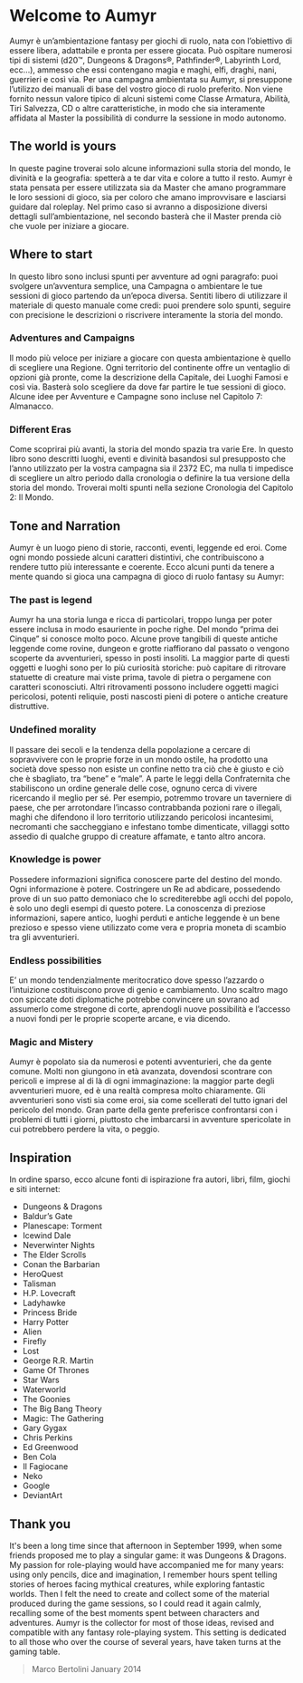 # Welcome to Aumyr

Aumyr è un’ambientazione fantasy per giochi di ruolo, nata con l’obiettivo di essere libera, adattabile e pronta per essere giocata. Può ospitare numerosi tipi di sistemi (d20™, Dungeons & Dragons®, Pathfinder®, Labyrinth Lord, ecc…), ammesso che essi contengano magia e maghi, elfi, draghi, nani, guerrieri e così via. Per una campagna ambientata su Aumyr, si presuppone l’utilizzo dei manuali di base del vostro gioco di ruolo preferito. Non viene fornito nessun valore tipico di alcuni sistemi come Classe Armatura, Abilità, Tiri Salvezza, CD o altre caratteristiche, in modo che sia interamente affidata al Master la possibilità di condurre la sessione in modo autonomo.

## The world is yours

In queste pagine troverai solo alcune informazioni sulla storia del mondo, le divinità e la geografia: spetterà a te dar vita e colore a tutto il resto. Aumyr è stata pensata per essere utilizzata sia da Master che amano programmare le loro sessioni di gioco, sia per coloro che amano improvvisare e lasciarsi guidare dal roleplay. Nel primo caso si avranno a disposizione diversi dettagli sull’ambientazione, nel secondo basterà che il Master prenda ciò che vuole per iniziare a giocare.

## Where to start

In questo libro sono inclusi spunti per avventure ad ogni paragrafo: puoi svolgere un’avventura semplice, una Campagna o ambientare le tue sessioni di gioco partendo da un’epoca diversa. Sentiti libero di utilizzare il materiale di questo manuale come credi: puoi prendere solo spunti, seguire con precisione le descrizioni o riscrivere interamente la storia del mondo.

### Adventures and Campaigns

Il modo più veloce per iniziare a giocare con questa ambientazione è quello di scegliere una Regione. Ogni territorio del continente offre un ventaglio di opzioni già pronte, come la descrizione della Capitale, dei Luoghi Famosi e così via. Basterà solo scegliere da dove far partire le tue sessioni di gioco. Alcune idee per Avventure e Campagne sono incluse nel Capitolo 7: Almanacco.

### Different Eras

Come scoprirai più avanti, la storia del mondo spazia tra varie Ere. In questo libro sono descritti luoghi, eventi e divinità basandosi sul presupposto che l’anno utilizzato per la vostra campagna sia il 2372 EC, ma nulla ti impedisce di scegliere un altro periodo dalla cronologia o definire la tua versione della storia del mondo. Troverai molti spunti nella sezione Cronologia del Capitolo 2: Il Mondo.

## Tone and Narration

Aumyr è un luogo pieno di storie, racconti, eventi, leggende ed eroi. Come ogni mondo possiede alcuni caratteri distintivi, che contribuiscono a rendere tutto più interessante e coerente. Ecco alcuni punti da tenere a mente quando si gioca una campagna di gioco di ruolo fantasy su Aumyr:

### The past is legend

Aumyr ha una storia lunga e ricca di particolari, troppo lunga per poter essere inclusa in modo esauriente in poche righe. Del mondo “prima dei Cinque” si conosce molto poco. Alcune prove tangibili di queste antiche leggende come rovine, dungeon e grotte riaffiorano dal passato o vengono scoperte da avventurieri, spesso in posti insoliti. La maggior parte di questi oggetti e luoghi sono per lo più curiosità storiche: può capitare di ritrovare statuette di creature mai viste prima, tavole di pietra o pergamene con caratteri sconosciuti. Altri ritrovamenti possono includere oggetti magici pericolosi, potenti reliquie, posti nascosti pieni di potere o antiche creature distruttive.

### Undefined morality

Il passare dei secoli e la tendenza della popolazione a cercare di sopravvivere con le proprie forze in un mondo ostile, ha prodotto una società dove spesso non esiste un confine netto tra ciò che è giusto e ciò che è sbagliato, tra “bene” e “male”. A parte le leggi della Confraternita che stabiliscono un ordine generale delle cose, ognuno cerca di vivere ricercando il meglio per sé. Per esempio, potremmo trovare un taverniere di paese, che per arrotondare l’incasso contrabbanda pozioni rare o illegali, maghi che difendono il loro territorio utilizzando pericolosi incantesimi, necromanti che saccheggiano e infestano tombe dimenticate, villaggi sotto assedio di qualche gruppo di creature affamate, e tanto altro ancora.

### Knowledge is power

Possedere informazioni significa conoscere parte del destino del mondo. Ogni informazione è potere. Costringere un Re ad abdicare, possedendo prove di un suo patto demoniaco che lo screditerebbe agli occhi del popolo, è solo uno degli esempi di questo potere. La conoscenza di preziose informazioni, sapere antico, luoghi perduti e antiche leggende è un bene prezioso e spesso viene utilizzato come vera e propria moneta di scambio tra gli avventurieri.

### Endless possibilities

E’ un mondo tendenzialmente meritocratico dove spesso l’azzardo o l’intuizione costituiscono prove di genio e cambiamento. Uno scaltro mago con spiccate doti diplomatiche potrebbe convincere un sovrano ad assumerlo come stregone di corte, aprendogli nuove possibilità e l’accesso a nuovi fondi per le proprie scoperte arcane, e via dicendo.

### Magic and Mistery

Aumyr è popolato sia da numerosi e potenti avventurieri, che da gente comune. Molti non giungono in età avanzata, dovendosi scontrare con pericoli e imprese al di là di ogni immaginazione: la maggior parte degli avventurieri muore, ed è una realtà compresa molto chiaramente. Gli avventurieri sono visti sia come eroi, sia come scellerati del tutto ignari del pericolo del mondo. Gran parte della gente preferisce confrontarsi con i problemi di tutti i giorni, piuttosto che imbarcarsi in avventure spericolate in cui potrebbero perdere la vita, o peggio.

## Inspiration

In ordine sparso, ecco alcune fonti di ispirazione fra autori, libri, film, giochi e siti internet:

- Dungeons & Dragons
- Baldur’s Gate
- Planescape: Torment
- Icewind Dale
- Neverwinter Nights
- The Elder Scrolls
- Conan the Barbarian
- HeroQuest
- Talisman
- H.P. Lovecraft
- Ladyhawke
- Princess Bride
- Harry Potter
- Alien
- Firefly
- Lost
- George R.R. Martin
- Game Of Thrones
- Star Wars
- Waterworld
- The Goonies
- The Big Bang Theory
- Magic: The Gathering
- Gary Gygax
- Chris Perkins
- Ed Greenwood
- Ben Cola
- Il Fagiocane
- Neko
- Google
- DeviantArt

## Thank you

It's been a long time since that afternoon in September 1999, when some friends proposed me to play a singular game: it was Dungeons & Dragons. My passion for role-playing would have accompanied me for many years: using only pencils, dice and imagination, I remember hours spent telling stories of heroes facing mythical creatures, while exploring fantastic worlds. Then I felt the need to create and collect some of the material produced during the game sessions, so I could read it again calmly, recalling some of the best moments spent between characters and adventures. Aumyr is the collector for most of those ideas, revised and compatible with any fantasy role-playing system. This setting is dedicated to all those who over the course of several years, have taken turns at the gaming table.

> Marco Bertolini January 2014
